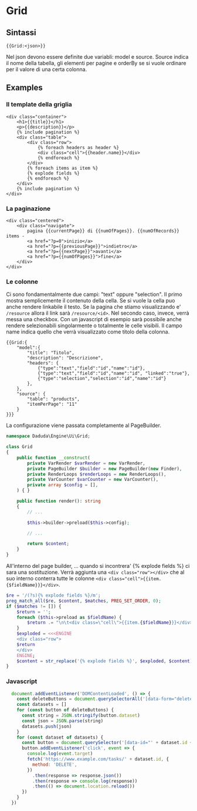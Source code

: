 # Grid

## Sintassi

`{{Grid:<json>}}`

Nel json devono essere definite due variabli: model e source. Source indica il nome della tabella, gli elementi per pagine e orderBy se si vuole ordinare per il valore di una certa colonna.

## Examples

### Il template della griglia

```
<div class="container">
    <h1>{{title}}</h1>
    <p>{{description}}</p>
    {% include pagination %}
    <div class="table">
        <div class="row">
            {% foreach headers as header %}
            <div class="cell">{{header.name}}</div>
            {% endforeach %}
        </div>
        {% foreach items as item %}
        {% explode fields %}
        {% endforeach %}
    </div>
    {% include pagination %}
</div>
```

### La paginazione

```
<div class="centered">
    <div class="navigate">
        pagina {{currentPage}} di {{numOfPages}}. {{numOfRecords}} items -
        <a href="?p=0">inizio</a>
        <a href="?p={{previousPage}}">indietro</a>
        <a href="?p={{nextPage}}">avanti</a>
        <a href="?p={{numOfPages}}">fine</a>
    </div>
</div>
```

### Le colonne

Ci sono fondamentalmente due campi: "text" oppure "selection". Il primo mostra semplicemente il contenuto della cella. Se si vuole la cella puo anche rendere linkabile il testo. Se la pagina che stiamo visualizzando e' `/resource` allora il link sarà `/resource/<id>`. Nel secondo caso, invece, verrà messa una checkbox. Con un javascript di esempio sarà possibile anche rendere selezionabili singolarmente o totalmente le celle visibili. Il campo name indica quello che verrà visualizzato come titolo della colonna.

```
{{Grid:{
    "model":{
        "title": "Titolo",
        "description": "Descrizione",
        "headers": {
            {"type":"text","field":"id","name":"id"},
            {"type":"text","field":"id","name":"id", "linked":"true"},
            {"type":"selection","selection":"id","name":"id"}
        },
    },
    "source": {
        "table": "products",
        "itemPerPage": "11"
    }
}}}
```

La configurazione viene passata completamente al PageBuilder.

```php
namespace Daduda\Engine\Ui\Grid;

class Grid
{
    public function __construct(
        private VarRender $varRender = new VarRender,
        private PageBuilder $builder = new PageBuilder(new Finder),
        private RenderLoops $renderLoops = new RenderLoops(),
        private VarCounter $varCounter = new VarCounter(),
        private array $config = [],
    ) { }

    public function render(): string
    {
        // ...

        $this->builder->preload($this->config);

        // ...

        return $content;
    }
}
```

All'interno del page builder, ... quando si incontrera' {% explode fields %} ci sara una sostituzione. Verrà aggiunta una `<div class="row"></div>` che al suo interno conterra tutte le colonne `<div class="cell">{{item.{$fieldName}}}</div>`.

```php
$re = '/(?s){% explode fields %}/m';
preg_match_all($re, $content, $matches, PREG_SET_ORDER, 0);
if ($matches != []) {
    $return = '';
    foreach ($this->preload as $fieldName) {
        $return .= "\n\t<div class=\"cell\">{{item.{$fieldName}}}</div>";
    }
    $exploded = <<<ENGINE
    <div class="row">
    $return
    </div>
    ENGINE;
    $content = str_replace('{% explode fields %}', $exploded, $content);
}
```

### Javascript

```javascript
  document.addEventListener('DOMContentLoaded', () => {
    const deleteButtons = document.querySelectorAll('[data-form="delete"]')
    const datasets = []
    for (const button of deleteButtons) {
      const string = JSON.stringify(button.dataset)
      const json = JSON.parse(string)
      datasets.push(json)
    }
    for (const dataset of datasets) {
      const button = document.querySelector('[data-id="' + dataset.id + '"]')
      button.addEventListener('click', event => {
        console.log(event.target)
        fetch('https://www.example.com/tasks/' + dataset.id, {
          method: 'DELETE',
        })
          .then(response => response.json())
          .then(response => console.log(response))
          .then(() => document.location.reload())
      })
    }
  })
```
